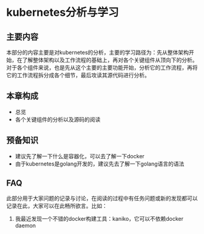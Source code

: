 # kubernetes分析与学习
## 主要内容
本部分的内容主要是对kubernetes的分析，主要的学习路径为：先从整体架构开始，在了解整体架构以及工作流程的基础上，再对各个关键组件从顶向下的分析。对于各个组件来说，也是先从这个主要的主要功能开始，分析它的工作流程，再将它的工作流程拆分成各个细节，最后攻读其源代码进行分析。
## 本章构成
* 总览
* 各个关键组件的分析以及源码的阅读


## 预备知识
* 建议先了解一下什么是容器化，可以去了解一下docker
* 由于kubernetes是golang开发的，建议先去了解一下golang语言的语法

## FAQ
此部分用于大家问题的记录与讨论，在阅读的过程中有任务问题或新的发现都可以记录在此，大家可以在此畅所欲言。比如：

1. 我最近发现一个不错的docker构建工具：kaniko，它可以不依赖docker daemon